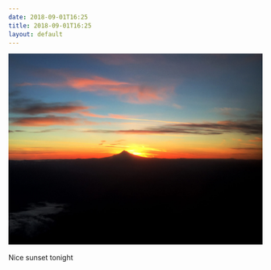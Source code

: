 ```yaml
---
date: 2018-09-01T16:25
title: 2018-09-01T16:25
layout: default
---
```


![](../assets/2018-09-01-16-25-sunset.jpg)

Nice sunset tonight